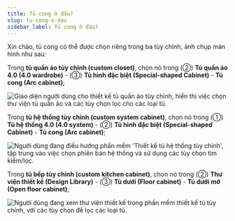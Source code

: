 ```yaml
---
title: Tủ cong ở đâu?
slug: tu-cong-o-dau
sidebar_label: Tủ cong ở đâu?
---
```


Xin chào, tủ cong có thể được chọn riêng trong ba tùy chỉnh, ảnh chụp màn hình như sau:

Trong **tủ quần áo tùy chỉnh (custom closet)**, chọn nó trong (②) **Tủ quần áo 4.0 (4.0 wardrobe)** - (③) **Tủ hình đặc biệt (Special-shaped Cabinet)** - **Tủ cong (Arc cabinet)**;

![Giao diện người dùng cho thiết kế tủ quần áo tùy chỉnh, hiển thị việc chọn thư viện tủ quần áo và các tùy chọn lọc cho các loại tủ.](https://storage.googleapis.com/jegavn_kb/images/beeef0c5-0337-4023-971d-8810a19feeab.png)

Trong **tủ hệ thống tùy chỉnh (custom system cabinet)**, chọn nó trong (①) **Tủ hệ thống 4.0 (4.0 system)** - (②) **Tủ hình đặc biệt (Special-shaped Cabinet)** - **Tủ cong (Arc cabinet)**;

![Người dùng đang điều hướng phần mềm 'Thiết kế tủ hệ thống tùy chỉnh', tập trung vào việc chọn phiên bản hệ thống và sử dụng các tùy chọn tìm kiếm/lọc.](https://storage.googleapis.com/jegavn_kb/images/b89f3d75-5337-43e6-9ab2-e360bd4d1d1c.png)

Trong **tủ bếp tùy chỉnh (custom kitchen cabinet)**, chọn nó trong (②) **Thư viện thiết kế (Design Library)** - (③) **Tủ dưới (Floor cabinet)** - **Tủ dưới mở (Open floor cabinet)**;

![Người dùng đang xem thư viện thiết kế trong phần mềm thiết kế tủ tùy chỉnh, với các tùy chọn để lọc các loại tủ.](https://storage.googleapis.com/jegavn_kb/images/d2d8f22f-a0f4-424c-b0b7-6b3a16122e49.png)